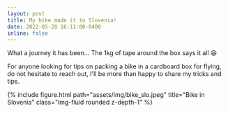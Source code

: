 ```yaml
---
layout: post
title: My bike made it to Slovenia!
date: 2022-05-28 16:11:00-0400
inline: false
---
```


What a journey it has been... The 1kg of tape around the box says it all :laughing:

For anyone looking for tips on packing a bike in a cardboard box for flying, do not hesitate to reach out, I'll be more than happy to share my tricks and tips.

<div class="row">
    <div class="col-sm mt-3 mt-md-0">
        {% include figure.html path="assets/img/bike_slo.jpeg" title="Bike in Slovenia" class="img-fluid rounded z-depth-1" %}
    </div>
</div>

